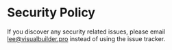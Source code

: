 # Security Policy

If you discover any security related issues, please email lee@visualbuilder.pro instead of using the issue tracker.
